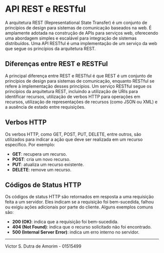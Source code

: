 # API REST e RESTful

A arquitetura REST (Representational State Transfer) é um conjunto de princípios de design para sistemas de comunicação baseados na web. É amplamente adotada na construção de APIs para serviços web, oferecendo uma abordagem simples e escalável para integração de sistemas distribuídos. Uma API RESTful é uma implementação de um serviço da web que segue os princípios da arquitetura REST.

## Diferenças entre REST e RESTFul

A principal diferença entre REST e RESTful é que REST é um conjunto de princípios de design para sistemas de comunicação, enquanto RESTful se refere à implementação desses princípios. Um serviço RESTful segue os princípios da arquitetura REST, incluindo a utilização de URIs para identificar recursos, utilização de verbos HTTP para operações em recursos, utilização de representações de recursos (como JSON ou XML) e a ausência de estado entre requisições.

## Verbos HTTP

Os verbos HTTP, como GET, POST, PUT, DELETE, entre outros, são utilizados para indicar a ação que deve ser realizada em um recurso específico. Por exemplo:
- **GET**: recupera um recurso.
- **POST**: cria um novo recurso.
- **PUT**: atualiza um recurso existente.
- **DELETE**: remove um recurso.

## Códigos de Status HTTP

Os códigos de status HTTP são retornados em resposta a uma requisição feita a um servidor. Eles indicam se a requisição foi bem-sucedida, falhou ou exigiu ações adicionais por parte do cliente. Alguns exemplos comuns são:
- **200 (OK)**: indica que a requisição foi bem-sucedida.
- **404 (Not Found)**: indica que o recurso solicitado não foi encontrado.
- **500 (Internal Server Error)**: indica um erro interno no servidor.

---

Victor S. Dutra de Amorim - 01515499
